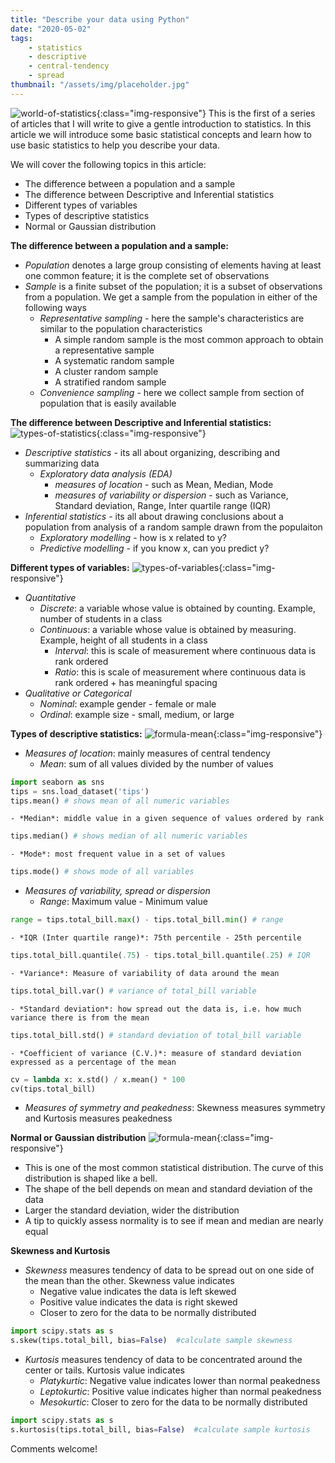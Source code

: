 ```yaml
---
title: "Describe your data using Python"
date: "2020-05-02"
tags:
    - statistics
    - descriptive
    - central-tendency
    - spread
thumbnail: "/assets/img/placeholder.jpg"
---
```

![world-of-statistics](/assets/img/mathematics/statistics-descriptive/statistics00.png){:class="img-responsive"}
This is the first of a series of articles that I will write to give a gentle introduction to statistics. In this article we will introduce some basic statistical concepts and learn how to use basic statistics to help you describe your data. 

We will cover the following topics in this article:
- The difference between a population and a sample
- The difference between Descriptive and Inferential statistics
- Different types of variables
- Types of descriptive statistics
- Normal or Gaussian distribution

**The difference between a population and a sample:**
- *Population* denotes a large group consisting of elements having at least one common feature; it is the complete set of observations
- *Sample* is a finite subset of the population; it is a subset of observations from a population. We get a sample from the population in either of the following ways
	- *Representative sampling* - here the sample's characteristics are similar to the population characteristics
    	- A simple random sample is the most common approach to obtain a representative sample
    	- A systematic random sample
    	- A cluster random sample
    	- A stratified random sample
	- *Convenience sampling* - here we collect sample from section of population that is easily available

**The difference between Descriptive and Inferential statistics:**
![types-of-statistics](/assets/img/mathematics/statistics-descriptive/statistics01.png){:class="img-responsive"}
- *Descriptive statistics* - its all about organizing, describing and summarizing data
	- *Exploratory data analysis (EDA)*
		- *measures of location* - such as Mean, Median, Mode
		- *measures of variability or dispersion* - such as Variance, Standard deviation, Range, Inter quartile range (IQR)
- *Inferential statistics* - its all about drawing conclusions about a population from analysis of a random sample drawn from the populaiton
	- *Exploratory modelling* - how is x related to y?
	- *Predictive modelling* - if you know x, can you predict y?

**Different types of variables:**
![types-of-variables](/assets/img/mathematics/statistics-descriptive/statistics02.png){:class="img-responsive"}
- *Quantitative*
	- *Discrete*: a variable whose value is obtained by counting. Example, number of students in a class
	- *Continuous*: a variable whose value is obtained by measuring. Example, height of all students in a class
		- *Interval*: this is scale of measurement where continuous data is rank ordered
		- *Ratio*: this is scale of measurement where continuous data is rank ordered + has meaningful spacing
- *Qualitative or Categorical*
	- *Nominal*: example gender - female or male
	- *Ordinal*: example size - small, medium, or large
 
**Types of descriptive statistics:**
![formula-mean](/assets/img/mathematics/statistics-descriptive/statistics03-formulas.png){:class="img-responsive"}
- *Measures of location*: mainly measures of central tendency
	- *Mean*: sum of all values divided by the number of values
```python
import seaborn as sns
tips = sns.load_dataset('tips')
tips.mean() # shows mean of all numeric variables
```
	- *Median*: middle value in a given sequence of values ordered by rank
```python
tips.median() # shows median of all numeric variables
```
	- *Mode*: most frequent value in a set of values
```python
tips.mode() # shows mode of all variables
```
- *Measures of variability, spread or dispersion*
	- *Range*: Maximum value - Minimum value
```python
range = tips.total_bill.max() - tips.total_bill.min() # range
```
	- *IQR (Inter quartile range)*: 75th percentile - 25th percentile
```python
tips.total_bill.quantile(.75) - tips.total_bill.quantile(.25) # IQR
```
	- *Variance*: Measure of variability of data around the mean
```python
tips.total_bill.var() # variance of total_bill variable
```
	- *Standard deviation*: how spread out the data is, i.e. how much variance there is from the mean
```python
tips.total_bill.std() # standard deviation of total_bill variable
```
	- *Coefficient of variance (C.V.)*: measure of standard deviation expressed as a percentage of the mean
```python
cv = lambda x: x.std() / x.mean() * 100
cv(tips.total_bill)
```
- *Measures of symmetry and peakedness*: Skewness measures symmetry and Kurtosis measures peakedness

**Normal or Gaussian distribution**
![formula-mean](/assets/img/mathematics/statistics-descriptive/statistics04-norm-dist.png){:class="img-responsive"}
- This is one of the most common statistical distribution. The curve of this distribution is shaped like a bell. 
- The shape of the bell depends on mean and standard deviation of the data
- Larger the standard deviation, wider the distribution
- A tip to quickly assess normality is to see if mean and median are nearly equal

**Skewness and Kurtosis**
- *Skewness* measures tendency of data to be spread out on one side of the mean than the other. Skewness value indicates
	- Negative value indicates the data is left skewed 
	- Positive value indicates the data is right skewed
	- Closer to zero for the data to be normally distributed
```python
import scipy.stats as s
s.skew(tips.total_bill, bias=False)  #calculate sample skewness
```
- *Kurtosis* measures tendency of data to be concentrated around the center or tails. Kurtosis value indicates
	- *Platykurtic*: Negative value indicates lower than normal peakedness 
	- *Leptokurtic*: Positive value indicates higher than normal peakedness 
	- *Mesokurtic*: Closer to zero for the data to be normally distributed
```python
import scipy.stats as s
s.kurtosis(tips.total_bill, bias=False)  #calculate sample kurtosis
```

Comments welcome!